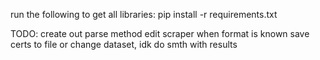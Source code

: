 run the following to get all libraries:
pip install -r requirements.txt

TODO:
create out parse method
edit scraper when format is known
save certs to file or change dataset, idk do smth with results